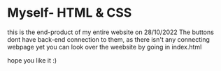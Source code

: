 # Myself- HTML & CSS
this is the end-product of my entire website on 28/10/2022
The buttons dont have back-end connection to them, as there isn't any connecting webpage yet
<this is the Introduction page only>
you can look over the weebsite by going in index.html
 
  hope you like it :)
